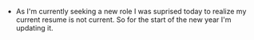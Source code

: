 
* As I'm currently seeking a new role I was suprised today to realize my current resume is not current. So for the start of the new year I'm updating it.
